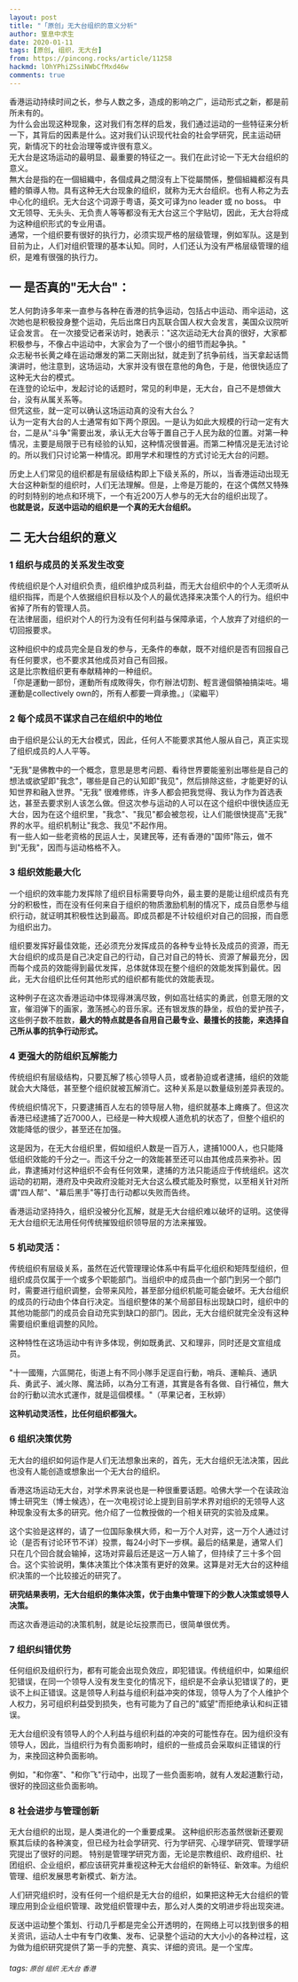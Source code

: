 ```yaml
---
layout: post
title: "「原创」无大台组织的意义分析"
author: 窒息中求生
date: 2020-01-11
tags: [原创, 组织，无大台]
from: https://pincong.rocks/article/11258
hackmd: lOhYPhiZSsiNWbCfMxd46w
comments: true
---
```


香港运动持续时间之长，参与人数之多，造成的影响之广，运动形式之新，都是前所未有的。<br>
为什么会出现这种现象，这对我们有怎样的启发，我们通过运动的一些特征来分析一下，其背后的因素是什么。这对我们认识现代社会的社会学研究，民主运动研究，新情况下的社会治理等或许很有意义。<br>
无大台是这场运动的最明显、最重要的特征之一。我们在此讨论一下无大台组织的意义。<br>
無大台是指的在一個組織中，各個成員之間沒有上下從屬關係，整個組織都沒有具體的領導人物。具有这种无大台现象的组织，就称为无大台组织。也有人称之为去中心化的组织。无大台这个词源于粤语，英文可译为no leader 或 no boss。 中文无领导、无头头、无负责人等等都没有无大台这三个字贴切，因此，无大台将成为这种组织形式的专业用语。<br>
通常，一个组织要有很好的执行力，必须实现严格的层级管理，例如军队。这是到目前为止，人们对组织管理的基本认知。同时，人们还认为没有严格层级管理的组织，是难有很强的执行力。

## 一 是否真的"无大台"：

  艺人何韵诗多年来一直参与各种在香港的抗争运动，包括占中运动、雨伞运动，这次她也是积极投身整个运动，先后出席日内瓦联合国人权大会发言，美国众议院听证会发言。 在一次接受记者采访时，她表示："这次运动无大台真的很好，大家都积极参与，不像占中运动中，大家会为了一个很小的细节而起争执。"<br>
众志秘书长黄之峰在运动爆发的第二天刚出狱，就走到了抗争前线，当天拿起话筒演讲时，他注意到，这场运动，大家并没有很在意他的角色，于是，他很快适应了这种无大台的模式。<br>
在连登的论坛中，发起讨论的话题时，常见的利申是，无大台，自己不是想做大台，没有从属关系等。<br>
但凭这些，就一定可以确认这场运动真的没有大台么？<br>
认为一定有大台的人士通常有如下两个原因。一是认为如此大规模的行动一定有大台，二是从"斗争"需要出发，承认无大台等于置自己于人民为敌的位置。对第一种情况，主要是局限于已有经验的认知，这种情况很普遍。而第二种情况是无法讨论的。所以我们只讨论第一种情况。即用学术和理性的方式讨论无大台的问题。

历史上人们常见的组织都是有层级结构即上下级关系的，所以，当香港运动出现无大台这种新型的组织时，人们无法理解。但是，上帝是万能的，在这个偶然又特殊的时刻特别的地点和环境下，一个有近200万人参与的无大台的组织出现了。<br>
**也就是说，反送中运动的组织是一个真的无大台组织。**

## 二 无大台组织的意义

### 1 组织与成员的关系发生改变

传统组织是个人对组织负责，组织维护成员利益，而无大台组织中的个人无须听从组织指挥，而是个人依据组织目标以及个人的最优选择来决策个人的行为。组织中省掉了所有的管理人员。<br>
在法律层面，组织对个人的行为没有任何利益与保障承诺，个人放弃了对组织的一切回报要求。

这种组织中的成员完全是自发的参与，无条件的奉献，既不对组织是否有回报自己有任何要求，也不要求其他成员对自己有回报。<br>
这是比宗教组织更有奉献精神的一种组织。<br>
「你是運動一部份，運動所有成敗得失，你冇辦法切割、輕言邊個領袖搞柒咗。場運動是collectively own的，所有人都要一齊承擔。」（梁繼平）

### 2 每个成员不谋求自己在组织中的地位

由于组织是公认的无大台模式，因此，任何人不能要求其他人服从自己，真正实现了组织成员的人人平等。

"无我"是佛教中的一个概念，意思是思考问题、看待世界要能鉴别出哪些是自己的想法或欲望即"我念"，哪些是自己的认知即"我见"，然后排除这些，才能更好的认知世界和融入世界。"无我" 很难修练，许多人都会把我觉得、我认为作为首选表达，甚至去要求别人该怎么做。但这次参与运动的人可以在这个组织中很快适应无大台，因为在这个组织里，"我念"、"我见"都会被忽视，让人们能很快提高"无我" 界的水平。组织机制让"我念、我见"不起作用。<br>
有一些人如一些老资格的民运人士，吴建民等，还有香港的"国师"陈云，做不到"无我"，因而与运动格格不入。

### 3 组织效能最大化

一个组织的效率能力发挥除了组织目标需要导向外，最主要的是能让组织成员有充分的积极性，而在没有任何来自于组织的物质激励机制的情况下，成员自愿参与组织行动，就证明其积极性达到最高。即成员都是不计较组织对自己的回报，而自愿为组织出力。

组织要发挥好最佳效能，还必须充分发挥成员的各种专业特长及成员的资源，而无大台组织的成员是自己决定自己的行动，自己对自己的特长、资源了解最充分，因而每个成员的效能得到最优发挥，总体就体现在整个组织的效能发挥到最优。因此，无大台组织比任何其他形式的组织都有能优的效能表现。

这种例子在这次香港运动中体现得淋漓尽致，例如高壮结实的勇武，创意无限的文宣，催泪弹下的画家，激荡撼心的音乐家。还有银发族的静坐，叔伯的爱护孩子，这些例子数不胜数，**最大的特点就是各自用自己最专业、最擅长的技能，来选择自己所从事的抗争行动形式。**

### 4 更强大的防组织瓦解能力

传统组织有层级结构，只要瓦解了核心领导人员，或者胁迫或者逮捕，组织的效能就会大大降低，甚至整个组织就被瓦解消亡。这种关系是以数量级别差异表现的。

传统组织情况下，只要逮捕百人左右的领导层人物，组织就基本上瘫痪了。但这次香港已经逮捕了近7000人，已经是一种大规模人道危机的状态了，但整个组织的效能降低的很少，甚至还在加强。

这是因为，在无大台组织里，假如组织人数是一百万人，逮捕1000人，也只能降低组织效能的千分之一。而这千分之一的效能甚至还可以由其他成员来弥补。因此，靠逮捕对付这种组织不会有任何效果，逮捕的方法只能适应于传统组织。这次运动的初期，港府及中央政府没能对无大台这么模式能及时察觉，以至相关针对所谓"四人帮"、"幕后黑手"等打击行动都以失败而告终。

香港运动坚持持久，组织没被分化瓦解，就是无大台组织难以破坏的证明。这使得无大台组织无法用任何传统摧毁组织领导层的方法来摧毁。

### 5 机动灵活：

传统组织有层级关系，虽然在近代管理理论体系中有扁平化组织和矩阵型组织，但组织成员仅属于一个或多个职能部门。当组织中的成员由一个部门到另一个部门时，需要进行组织调整，会带来风险，甚至部分组织机能可能会破坏。无大台组织的成员的行动由个体自行决定。当组织整体的某个局部目标出现缺口时，组织中的其他功能部门的成员会自动充实到缺口的部门。因此，无大台组织就完全没有这种需要组织重组调整的风险。

这种特性在这场运动中有许多体现，例如既勇武、又和理非，同时还是文宣组成员。

"十一國殤，六區開花，街道上有不同小隊手足逕自行動，哨兵、運輸兵、通訊兵、勇武子、滅火隊、魔法師，以為分工有道，其實是各有各做、自行補位，無大台的行動以流水式運作，就是這個模樣。"（苹果记者，王秋婷）

**这种机动灵活性，比任何组织都强大。**

### 6 组织决策优势

无大台的组织如何运作是人们无法想象出来的，首先，无大台组织无法决策，因此也没有人能创造或想象出一个无大台的组织。

香港这场运动无大台，对学术界来说也是一种很重要话题。哈佛大学一个在读政治博士研究生（博士候选），在一次电视讨论上提到目前学术界对组织的无领导人这种现象没有太多的研究。他介绍了一位教授做的一个相关研究的实验及成果。

这个实验是这样的，请了一位国际象棋大师，和一万个人对弈，这一万个人通过讨论（是否有讨论环节不详）投票，每24小时下一步棋。最后的结果是，通常人们只在几个回合就会输掉，这场对弈最后还是这一万人输了，但持续了三十多个回合。这个实验说明，集体决策比个体决策有更好的效果。这算是对无大台的这种组织决策的一个比较接近的研究了。

**研究结果表明，无大台组织的集体决策，优于由集中管理下的少数人决策或领导人决策。**

而这次香港运动的决策机制，就是论坛投票而已，很简单很优秀。

### 7 组织纠错优势

任何组织及组织行为，都有可能会出现负效应，即犯错误。传统组织中，如果组织犯错误，在同一个领导人没有发生变化的情况下，组织是不会承认犯错误了的，更谈不上纠正错误。这是领导人利益与组织利益冲突的体现，领导人为了个人维护个人权力，另可组织利益受到损失，也有可能为了自己的"威望"而拒绝承认和纠正错误。

无大台组织没有领导人的个人利益与组织利益的冲突的可能性存在。因为组织没有领导人，因此，当组织行为有负面影响时，组织的一些成员会采取纠正错误的行为，来挽回这种负面影响。

例如，"和你塞"、"和你飞"行动中，出现了一些负面影响，就有人发起道歉行动，很好的挽回这些负面影响。

### 8 社会进步与管理创新

无大台组织的出现，是人类进化的一个重要成果。 这种组织形态虽然很新还要观察其后续的各种演变，但已经为社会学研究、行为学研究、心理学研究、管理学研究提出了很好的问题。 特别是管理学研究方面，无论是宗教组织、政府组织、社团组织、企业组织，都应该研究并重视这种无大台组织的新特征、新效率。为组织管理、组织发展思考新模式、新方法。

人们研究组织时，没有任何一个组织是无大台的组织，如果把这种无大台组织的管理应用到企业组织管理、政党组织管理中去，那么对人类的文明进步将出现突进。

反送中运动整个策划、行动几乎都是完全公开透明的，在网络上可以找到很多的相关资讯，运动人士中有专门收集、发布、记录整个运动的大大小小的各种过程，这为做为组织研究提供了第一手的完整、真实、详细的资讯。是一个宝库。

###### tags: `原创` `组织` `无大台` `香港`